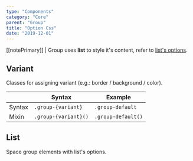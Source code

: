 ```yaml
---
type: "Components"
category: "Core"
parent: "Group"
title: "Option Css"
date: "2019-12-01"
---
```


[[notePrimary]]
| Group uses **list** to style it's content, refer to [list's options](/components/core/list/option-css).

## Variant

Classes for assigning variant (e.g.: border / background / color).

<div class="table-scroll">

|                         | Syntax                                    | Example                       |
| ----------------------- | ----------------------------------------- | ----------------------------- |
| Syntax                   | `.group-{variant}`                        | `.group-default`             |
| Mixin                   | `.group-{variant}()`                      | `.group-default()`            |

</div>

<demo>
  <demovanilla src="vanilla/components/core/group/options-variant-line">
  </demovanilla>
  <demovanilla src="vanilla/components/core/group/options-variant-stack">
  </demovanilla>
</demo>

## List

Space group elements with list's options.

<demo>
  <demovanilla src="vanilla/components/core/group/options-list-line">
  </demovanilla>
  <demovanilla src="vanilla/components/core/group/options-list-stack">
  </demovanilla>
</demo>
